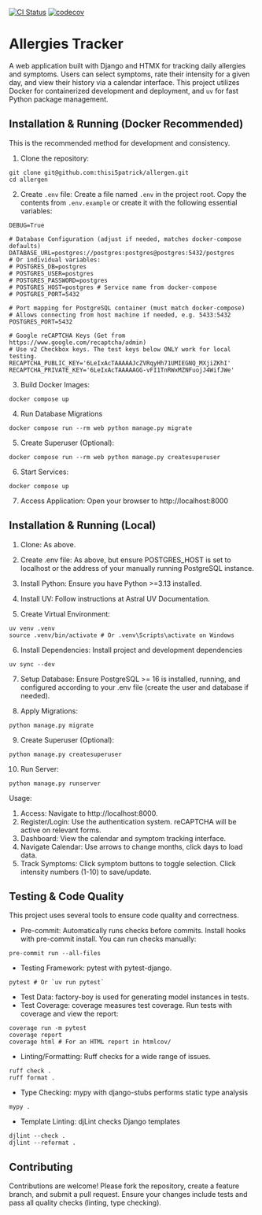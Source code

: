 [![CI Status](https://github.com/thisi5patrick/allergen/actions/workflows/ci.yml/badge.svg)](https://github.com/thisi5patrick/allergen/actions/workflows/ci.yml)
[![codecov](https://codecov.io/gh/thisi5patrick/allergen/graph/badge.svg?token=N0TJKV66JJ)](https://codecov.io/gh/thisi5patrick/allergen)

# Allergies Tracker

A web application built with Django and HTMX for tracking daily allergies and symptoms. 
Users can select symptoms, rate their intensity for a given day, and view their history via a calendar interface. 
This project utilizes Docker for containerized development and deployment, and `uv` for fast Python package management.


## Installation & Running (Docker Recommended)

This is the recommended method for development and consistency.

1. Clone the repository:
```shell
git clone git@github.com:thisi5patrick/allergen.git
cd allergen
```

2. Create `.env` file: Create a file named `.env` in the project root. Copy the contents from `.env.example` or create it with the following essential variables:
```shell
DEBUG=True

# Database Configuration (adjust if needed, matches docker-compose defaults)
DATABASE_URL=postgres://postgres:postgres@postgres:5432/postgres
# Or individual variables:
# POSTGRES_DB=postgres
# POSTGRES_USER=postgres
# POSTGRES_PASSWORD=postgres
# POSTGRES_HOST=postgres # Service name from docker-compose
# POSTGRES_PORT=5432

# Port mapping for PostgreSQL container (must match docker-compose)
# Allows connecting from host machine if needed, e.g. 5433:5432
POSTGRES_PORT=5432

# Google reCAPTCHA Keys (Get from https://www.google.com/recaptcha/admin)
# Use v2 Checkbox keys. The test keys below ONLY work for local testing.
RECAPTCHA_PUBLIC_KEY='6LeIxAcTAAAAAJcZVRqyHh71UMIEGNQ_MXjiZKhI'
RECAPTCHA_PRIVATE_KEY='6LeIxAcTAAAAAGG-vFI1TnRWxMZNFuojJ4WifJWe'
```
3. Build Docker Images:
```shell
docker compose up
```

4. Run Database Migrations
```shell
docker compose run --rm web python manage.py migrate
```

5. Create Superuser (Optional):
```shell
docker compose run --rm web python manage.py createsuperuser
```

6. Start Services:
```shell
docker compose up
```

7. Access Application: Open your browser to http://localhost:8000

## Installation & Running (Local)

1. Clone: As above.

2. Create .env file: As above, but ensure POSTGRES_HOST is set to localhost or the address of your manually running PostgreSQL instance.

3. Install Python: Ensure you have Python >=3.13 installed.

4. Install UV: Follow instructions at Astral UV Documentation.

5. Create Virtual Environment:
```shell
uv venv .venv
source .venv/bin/activate # Or .venv\Scripts\activate on Windows
```

6. Install Dependencies: Install project and development dependencies
```shell
uv sync --dev
```

7. Setup Database: Ensure PostgreSQL >= 16 is installed, running, and configured according to your .env file (create the user and database if needed).

8. Apply Migrations:
```shell
python manage.py migrate
```

9. Create Superuser (Optional):
```shell
python manage.py createsuperuser
```

10. Run Server:
```shell
python manage.py runserver
```

Usage:

1. Access: Navigate to http://localhost:8000.
2. Register/Login: Use the authentication system. reCAPTCHA will be active on relevant forms.
3. Dashboard: View the calendar and symptom tracking interface.
4. Navigate Calendar: Use arrows to change months, click days to load data.
5. Track Symptoms: Click symptom buttons to toggle selection. Click intensity numbers (1-10) to save/update.


## Testing & Code Quality

This project uses several tools to ensure code quality and correctness.

- Pre-commit: Automatically runs checks before commits. Install hooks with pre-commit install. You can run checks manually:
```shell
pre-commit run --all-files
```

- Testing Framework: pytest with pytest-django.
```shell
pytest # Or `uv run pytest`
```

- Test Data: factory-boy is used for generating model instances in tests.
- Test Coverage: coverage measures test coverage. Run tests with coverage and view the report:
```shell
coverage run -m pytest
coverage report
coverage html # For an HTML report in htmlcov/
```

- Linting/Formatting: Ruff checks for a wide range of issues.
```shell
ruff check .
ruff format .
```

- Type Checking: mypy with django-stubs performs static type analysis
```shell
mypy .
```

- Template Linting: djLint checks Django templates
```shell
djlint --check .
djlint --reformat .
```

## Contributing

Contributions are welcome! 
Please fork the repository, create a feature branch, and submit a pull request. 
Ensure your changes include tests and pass all quality checks (linting, type checking).
